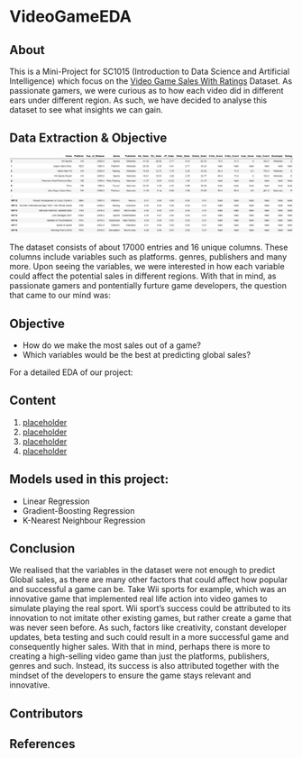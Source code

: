 # VideoGameEDA

## About

This is a Mini-Project for SC1015 (Introduction to Data Science and Artificial Intelligence) which focus on the [Video Game Sales With Ratings](https://www.kaggle.com/datasets/rush4ratio/video-game-sales-with-ratings) Dataset. As passionate gamers, we were curious as to how each video did in different ears under different region. As such, we have decided to analyse this dataset to see what insights we can gain.

## Data Extraction & Objective 
![image](resources/dataset.png)


The dataset consists of about 17000 entries and 16 unique columns. These columns include variables such as platforms. genres, publishers and many more. Upon seeing the variables, we were interested in how each variable could affect the potential sales in different regions.
With that in mind, as passionate gamers and pontentially furture game developers, the question that came to our mind was: 
## Objective
- How do we make the most sales out of a game?
- Which variables would be the best at predicting global sales?

For a detailed EDA of our project:
## Content
1. [placeholder]()
2. [placeholder]()
3. [placeholder]()
4. [placeholder]()

## Models used in this project:
- Linear Regression
- Gradient-Boosting Regression
- K-Nearest Neighbour Regression
## Conclusion
We realised that the variables in the dataset were not enough to predict Global sales, as there are many other factors that could affect how popular and successful a game can be. Take Wii sports for example, which was an innovative game that implemented real life action into video games to simulate playing the real sport. Wii sport’s success could be attributed to its innovation to not imitate other existing games, but rather create a game that was never seen before. As such, factors like creativity, constant developer updates, beta testing and such could result in a more successful game and consequently higher sales. With that in mind, perhaps there is more to creating a high-selling video game than just the platforms, publishers, genres and such. Instead, its success is also attributed together with the mindset of the developers to ensure the game stays relevant and innovative. 


## Contributors


## References

